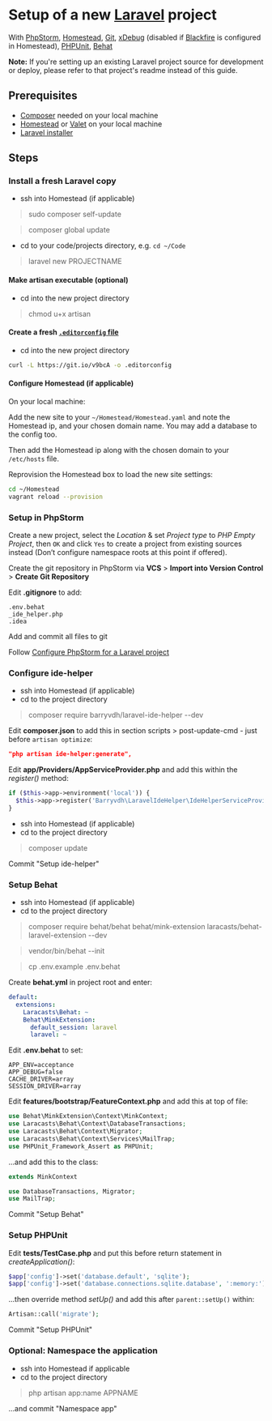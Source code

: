 # Setup of a new [Laravel](http://laravel.com) project
With [PhpStorm](https://www.jetbrains.com/phpstorm/), [Homestead](https://github.com/laravel/homestead), [Git](http://git-scm.com), [xDebug](http://xdebug.org) (disabled if [Blackfire](https://blackfire.io) is configured in Homestead), [PHPUnit](https://phpunit.de), [Behat](http://behat.org/)

**Note:** If you're setting up an existing Laravel project source for development or deploy, please refer to that project's readme instead of this guide.

## Prerequisites
- [Composer](https://getcomposer.org/doc/00-intro.md#globally) needed on your local machine
- [Homestead](https://laravel.com/docs/master/homestead#installation-and-setup) or [Valet](https://laravel.com/docs/master/valet) on your local machine
- [Laravel installer](https://laravel.com/docs/master/installation#installing-laravel)

## Steps

### Install a fresh Laravel copy

- ssh into Homestead (if applicable)

> sudo composer self-update

> composer global update

- cd to your code/projects directory, e.g. `cd ~/Code`

> laravel new PROJECTNAME

#### Make artisan executable (optional)
- cd into the new project directory

> chmod u+x artisan

#### Create a fresh [`.editorconfig` file](https://github.com/fewagency/best-practices/blob/master/FEW%20code%20style.md)
- cd into the new project directory

``` bash
curl -L https://git.io/v9bcA -o .editorconfig
```

#### Configure Homestead (if applicable)
On your local machine:

Add the new site to your `~/Homestead/Homestead.yaml` and note the Homestead ip, and your chosen domain name. You may add a database to the config too.

Then add the Homestead ip along with the chosen domain to your `/etc/hosts` file.

Reprovision the Homestead box to load the new site settings:

``` bash
cd ~/Homestead
vagrant reload --provision
```

### Setup in PhpStorm
Create a new project, select the *Location* & set *Project type* to *PHP Empty Project*, then `OK` and click `Yes` to create a project from existing sources instead (Don’t configure namespace roots at this point if offered).

Create the git repository in PhpStorm via __VCS__ > __Import into Version Control__ > __Create Git Repository__

Edit **.gitignore** to add:

```
.env.behat
_ide_helper.php
.idea
```

Add and commit all files to git

Follow [Configure PhpStorm for a Laravel project](/PhpStorm/Configure%20PhpStorm%20for%20Laravel%20project.md)

### Configure ide-helper

- ssh into Homestead (if applicable)
- cd to the project directory

> composer require barryvdh/laravel-ide-helper --dev

Edit **composer.json** to add this in section scripts > post-update-cmd - just before `artisan optimize`:

```json
"php artisan ide-helper:generate",
```

Edit **app/Providers/AppServiceProvider.php** and add this within the *register()* method:

```php
if ($this->app->environment('local')) {
  $this->app->register('Barryvdh\LaravelIdeHelper\IdeHelperServiceProvider');
}
```

- ssh into Homestead (if applicable)
- cd to the project directory

> composer update

Commit "Setup ide-helper"

### Setup Behat
- ssh into Homestead (if applicable)
- cd to the project directory

> composer require behat/behat behat/mink-extension laracasts/behat-laravel-extension --dev

> vendor/bin/behat --init

> cp .env.example .env.behat

Create **behat.yml** in project root and enter:

```yml
default:
  extensions:
    Laracasts\Behat: ~
    Behat\MinkExtension:
      default_session: laravel
      laravel: ~
```

Edit **.env.behat** to set:

```
APP_ENV=acceptance
APP_DEBUG=false
CACHE_DRIVER=array
SESSION_DRIVER=array
```

Edit **features/bootstrap/FeatureContext.php** and add this at top of file:

```php
use Behat\MinkExtension\Context\MinkContext;
use Laracasts\Behat\Context\DatabaseTransactions;
use Laracasts\Behat\Context\Migrator;
use Laracasts\Behat\Context\Services\MailTrap;
use PHPUnit_Framework_Assert as PHPUnit;
```

…and add this to the class:

```php
extends MinkContext
```

```php
use DatabaseTransactions, Migrator;
use MailTrap;
```

Commit "Setup Behat"

### Setup PHPUnit
Edit **tests/TestCase.php** and put this before return statement in *createApplication()*:

```php
$app['config']->set('database.default', 'sqlite');
$app['config']->set('database.connections.sqlite.database', ':memory:');
```

…then override method *setUp()* and add this after `parent::setUp()` within:

```php
Artisan::call('migrate');
```

Commit "Setup PHPUnit"

### Optional: Namespace the application
- ssh into Homestead if applicable
- cd to the project directory

> php artisan app:name APPNAME

…and commit "Namespace app"
